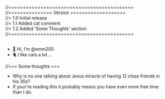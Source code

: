 //===========================================<br>
//=============== Version ===================<br>
//= 1.0 Initial release<br>
//= 1.1 Added cat comment<br>
//= 1.2 Added 'Some Thoughts' section<br>
//===========================================<br>
<br>
- 👋 Hi, I’m @emm200
- 🐈 I like cats a lot ...

//=== Some thoughts ===<br>
- Why is no one talking about Jesus miracle of having 12 close friends in his 30s?
- If your're reading this it probably means you have even more free time than I do.
